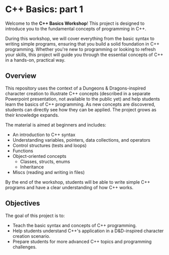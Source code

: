 # C++ Basics: part 1

Welcome to the **C++ Basics Workshop**! This project is designed to introduce you to the fundamental concepts of programming in C++.

During this workshop, we will cover everything from the basic syntax to writing simple programs, ensuring that you build a solid foundation in C++ programming. Whether you're new to programming or looking to refresh your skills, this project will guide you through the essential concepts of C++ in a hands-on, practical way.

## Overview

This repository uses the context of a Dungeons & Dragons-inspired character creation to illustrate C++ concepts (described in a separate Powerpoint presentation, not available to the public yet) and help students learn the basics of C++ programming. 
As new concepts are discovered, students can directly see how they can be applied. The project grows as their knowledge expands.

The material is aimed at beginners and includes:

- An introduction to C++ syntax
- Understanding variables, pointers, data collections, and operators
- Control structures (tests and loops)
- Functions
- Object-oriented concepts
  - Classes, structs, enums
  - Inheritance
- Miscs (reading and writing in files)

By the end of the workshop, students will be able to write simple C++ programs and have a clear understanding of how C++ works.

## Objectives

The goal of this project is to:
- Teach the basic syntax and concepts of C++ programming.
- Help students understand C++'s application in a D&D-inspired character creation scenario.
- Prepare students for more advanced C++ topics and programming challenges.
